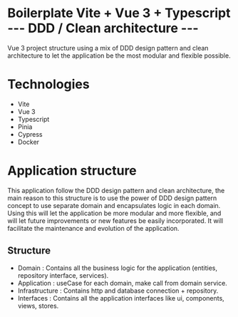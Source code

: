# Boilerplate Vite + Vue 3 + Typescript --- DDD / Clean architecture ---
Vue 3 project structure using a mix of DDD design pattern and clean architecture to let the application be the most modular and flexible possible.

# Technologies

- Vite
- Vue 3
- Typescript
- Pinia
- Cypress
- Docker

# Application structure

This application follow the DDD design pattern and clean architecture, the main reason to this structure is to use the power of DDD design pattern concept to use separate domain and encapsulates logic in each domain. Using this will let the application be more modular and more flexible, and will let future improvements or new features be easily incorporated. It will facilitate the maintenance and evolution of the application.

## Structure

- Domain : Contains all the business logic for the application (entities, repository interface, services).
- Application : useCase for each domain, make call from domain service.
- Infrastructure : Contains http and database connection + repository.
- Interfaces : Contains all the application interfaces like ui, components, views, stores.